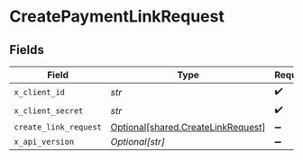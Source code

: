 # CreatePaymentLinkRequest


## Fields

| Field                                                                          | Type                                                                           | Required                                                                       | Description                                                                    |
| ------------------------------------------------------------------------------ | ------------------------------------------------------------------------------ | ------------------------------------------------------------------------------ | ------------------------------------------------------------------------------ |
| `x_client_id`                                                                  | *str*                                                                          | :heavy_check_mark:                                                             | N/A                                                                            |
| `x_client_secret`                                                              | *str*                                                                          | :heavy_check_mark:                                                             | N/A                                                                            |
| `create_link_request`                                                          | [Optional[shared.CreateLinkRequest]](../../models/shared/createlinkrequest.md) | :heavy_minus_sign:                                                             | N/A                                                                            |
| `x_api_version`                                                                | *Optional[str]*                                                                | :heavy_minus_sign:                                                             | N/A                                                                            |